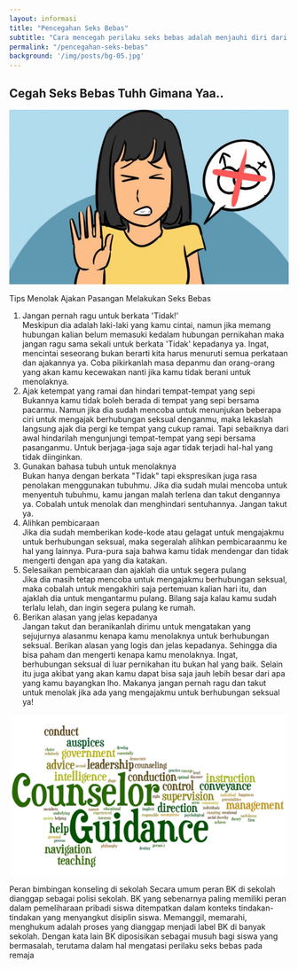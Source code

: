 ```yaml
---
layout: informasi
title: "Pencegahan Seks Bebas"
subtitle: "Cara mencegah perilaku seks bebas adalah menjauhi diri dari segala hal yang mempengaruhi bangkitnya syahwat dan yang mengajak untuk berbuat nista."
permalink: "/pencegahan-seks-bebas"
background: '/img/posts/bg-05.jpg'
---
```

## Cegah Seks Bebas Tuhh Gimana Yaa..


<img class="img-fluid img-center" src="/img/sb-menolak.jpg" alt="Melibatkan Pertemanan">


Tips Menolak Ajakan Pasangan Melakukan Seks Bebas
1. Jangan pernah ragu untuk berkata 'Tidak!'<br>
Meskipun dia adalah laki-laki yang kamu cintai, namun jika memang hubungan kalian belum memasuki kedalam hubungan pernikahan maka jangan ragu sama sekali untuk berkata 'Tidak' kepadanya ya.
Ingat, mencintai seseorang bukan berarti kita harus menuruti semua perkataan dan ajakannya ya. Coba pikirkanlah masa depanmu dan orang-orang yang akan kamu kecewakan nanti jika kamu tidak berani untuk menolaknya.
2. Ajak ketempat yang ramai dan hindari tempat-tempat yang sepi <br>
Bukannya kamu tidak boleh berada di tempat yang sepi bersama pacarmu. Namun jika dia sudah mencoba untuk menunjukan beberapa ciri untuk mengajak berhubungan seksual denganmu, maka lekaslah langsung ajak dia pergi ke tempat yang cukup ramai.
Tapi sebaiknya dari awal hindarilah mengunjungi tempat-tempat yang sepi bersama pasanganmu. Untuk berjaga-jaga saja agar tidak terjadi hal-hal yang tidak diinginkan.
3. Gunakan bahasa tubuh untuk menolaknya<br>
Bukan hanya dengan berkata "Tidak" tapi ekspresikan juga rasa penolakan menggunakan tubuhmu. Jika dia sudah mulai mencoba untuk menyentuh tubuhmu, kamu jangan malah terlena dan takut dengannya ya.
Cobalah untuk menolak dan menghindari sentuhannya. Jangan takut ya.
4. Alihkan pembicaraan<br>
Jika dia sudah memberikan kode-kode atau gelagat untuk mengajakmu untuk berhubungan seksual, maka segeralah alihkan pembicaraanmu ke hal yang lainnya. Pura-pura saja bahwa kamu tidak mendengar dan tidak mengerti dengan apa yang dia katakan.
5. Selesaikan pembicaraan dan ajaklah dia untuk segera pulang<br>
Jika dia masih tetap mencoba untuk mengajakmu berhubungan seksual, maka cobalah untuk mengakhiri saja pertemuan kalian hari itu, dan ajaklah dia untuk mengantarmu pulang. Bilang saja kalau kamu sudah terlalu lelah, dan ingin segera pulang ke rumah.
6. Berikan alasan yang jelas kepadanya<br>
Jangan takut dan beranikanlah dirimu untuk mengatakan yang sejujurnya alasanmu kenapa kamu menolaknya untuk berhubungan seksual. Berikan alasan yang logis dan jelas kepadanya. Sehingga dia bisa paham dan mengerti kenapa kamu menolaknya.
Ingat, berhubungan seksual di luar pernikahan itu bukan hal yang baik. Selain itu juga akibat yang akan kamu dapat bisa saja jauh lebih besar dari apa yang kamu bayangkan lho.
Makanya jangan pernah ragu dan takut untuk menolak jika ada yang mengajakmu untuk berhubungan seksual ya!


<img class="img-fluid img-center" src="/img/sb-pencegahan.png" alt="Melibatkan Pertemanan">


Peran bimbingan konseling di sekolah Secara umum peran BK di sekolah dianggap sebagai polisi sekolah. BK yang sebenarnya paling memiliki peran dalam pemeliharaan pribadi siswa ditempatkan dalam konteks tindakan-tindakan yang menyangkut disiplin siswa. Memanggil, memarahi, menghukum adalah proses yang dianggap menjadi label BK di banyak sekolah. Dengan kata lain BK diposisikan sebagai musuh bagi siswa yang bermasalah, terutama dalam hal mengatasi perilaku seks bebas pada remaja
